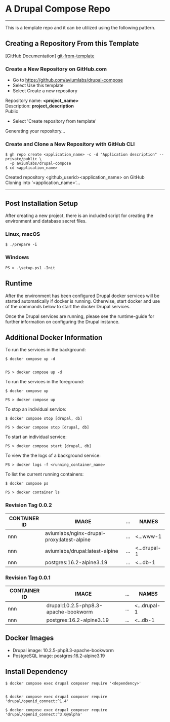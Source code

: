 # A Drupal Compose Repo


---


This is a template repo and it can be utilized using the following pattern. 


## Creating a Repository From this Template


[GitHub Documentation] [git-from-template]


### Create a New Repository on GitHub.com


- Go to https://github.com/aviumlabs/drupal-compose  
- Select Use this template  
- Select Create a new repository  


Repository name: __<project_name>__  
Description: __project_description__    
Public  


- Select 'Create repository from template'


Generating your repository...


### Create and Clone a New Repository with GitHub CLI


    $ gh repo create <application_name> -c -d "Application description" --private/public \
      -p aviumlabs/drupal-compose 
    $ cd <application_name>


Created repository \<github\_userid\>\<application\_name\>  on GitHub  
Cloning into '\<application\_name\>'...  


---


## Post Installation Setup 


After creating a new project, there is an included script for creating the 
environment and database secret files. 


### Linux, macOS


    $ ./prepare -i


### Windows


    PS > .\setup.ps1 -Init 


## Runtime


After the environment has been configured Drupal docker services will be 
started automatically if docker is running. Otherwise, start docker and 
use of the commands below to start the docker Drupal services.

Once the Drupal services are running, please see the runtime-guide for 
further information on configuring the Drupal instance.


## Additional Docker Information 



To run the services in the background:


    $ docker compose up -d


    PS > docker compose up -d



To run the services in the foreground:


    $ docker compose up

    PS > docker compose up

    
To stop an individual service:


    $ docker compose stop [drupal, db]

    PS > docker compose stop [drupal, db]


To start an individual service:


    PS > docker compose start [drupal, db]


To view the the logs of a background service:


    PS > docker logs -f <running_container_name>


To list the current running containers:


    $ docker compose ps

    PS > docker container ls


### Revision Tag 0.0.2


| CONTAINER ID   | IMAGE                                      | ... | NAMES         |
|----------------|--------------------------------------------|-----|---------------|
| nnn            | aviumlabs/nginx-drupal-proxy:latest-alpine | ... | \<...www-1    |
| nnn            | aviumlabs/drupal:latest-alpine             | ... | \<...drupal-1 |
| nnn            | postgres:16.2-alpine3.19                   | ... | \<...db-1     |


### Revision Tag 0.0.1


| CONTAINER ID   | IMAGE                                | ... | NAMES           |
|----------------|--------------------------------------|-----|-----------------|
| nnn            | drupal:10.2.5-php8.3-apache-bookworm | ... | \<...drupal-1   |
| nnn            | postgres:16.2-alpine3.19             | ... | \<...db-1       |


## Docker Images


- Drupal image: 10.2.5-php8.3-apache-bookworm
- PostgreSQL image: postgres:16.2-alpine3.19


[git-from-template]: https://docs.github.com/en/repositories/creating-and-managing-repositories/creating-a-repository-from-a-template


## Install Dependency


    $ docker compose exec drupal composer require '<dependency>'


    $ docker compose exec drupal composer require 'drupal/openid_connect:^1.4'

    $ docker compose exec drupal composer require 'drupal/openid_connect:^3.0@alpha'
     
